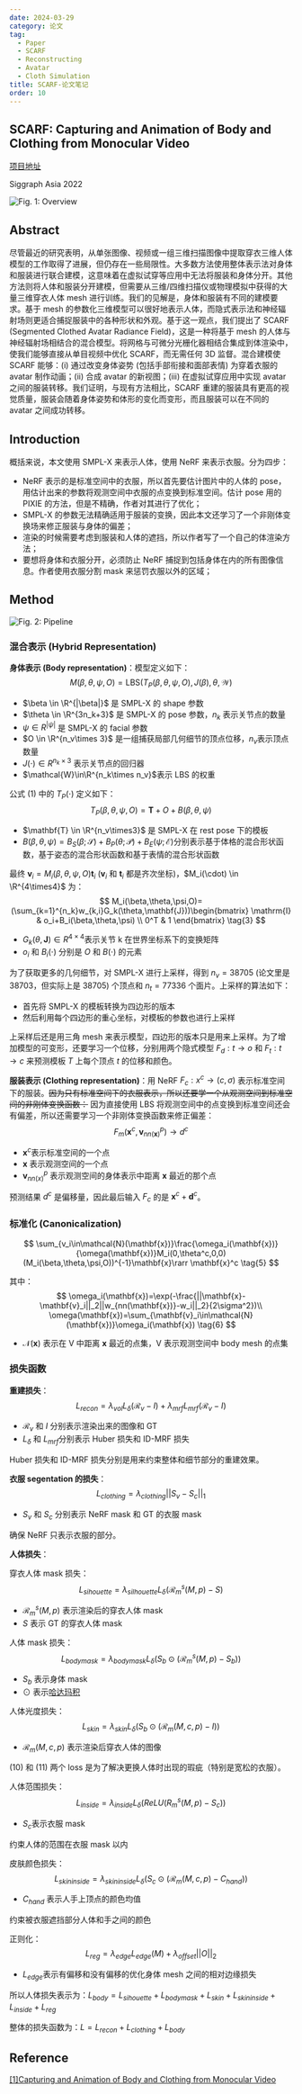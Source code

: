 ```yaml
---
date: 2024-03-29
category: 论文
tag:
  - Paper
  - SCARF
  - Reconstructing
  - Avatar
  - Cloth Simulation
title: SCARF-论文笔记
order: 10
---
```


## SCARF: Capturing and Animation of Body and Clothing from Monocular Video

[项目地址](https://yfeng95.github.io/scarf/)

Siggraph Asia 2022

![Fig. 1: Overview](http://img.rocyan.cn/blog/2024/05/664b36fed486b.png)

## Abstract

尽管最近的研究表明，从单张图像、视频或一组三维扫描图像中提取穿衣三维人体模型的工作取得了进展，但仍存在一些局限性。大多数方法使用整体表示法对身体和服装进行联合建模，这意味着在虚拟试穿等应用中无法将服装和身体分开。其他方法则将人体和服装分开建模，但需要从三维/四维扫描仪或物理模拟中获得的大量三维穿衣人体 mesh 进行训练。我们的见解是，身体和服装有不同的建模要求。基于 mesh 的参数化三维模型可以很好地表示人体，而隐式表示法和神经辐射场则更适合捕捉服装中的各种形状和外观。基于这一观点，我们提出了 SCARF (Segmented Clothed Avatar Radiance Field)，这是一种将基于 mesh 的人体与神经辐射场相结合的混合模型。将网格与可微分光栅化器相结合集成到体渲染中，使我们能够直接从单目视频中优化 SCARF，而无需任何 3D 监督。混合建模使 SCARF 能够：(i) 通过改变身体姿势 (包括手部衔接和面部表情) 为穿着衣服的 avatar 制作动画；(ii) 合成 avatar 的新视图；(iii) 在虚拟试穿应用中实现 avatar 之间的服装转移。我们证明，与现有方法相比，SCARF 重建的服装具有更高的视觉质量，服装会随着身体姿势和体形的变化而变形，而且服装可以在不同的 avatar 之间成功转移。

## Introduction

概括来说，本文使用 SMPL-X 来表示人体，使用 NeRF 来表示衣服。分为四步：

- NeRF 表示的是标准空间中的衣服，所以首先要估计图片中的人体的 pose，用估计出来的参数将观测空间中衣服的点变换到标准空间。估计 pose 用的 PIXIE 的方法，但是不精确，作者对其进行了优化；
- SMPL-X 的参数无法精确适用于服装的变换，因此本文还学习了一个非刚体变换场来修正服装与身体的偏差；
- 渲染的时候需要考虑到服装和人体的遮挡，所以作者写了一个自己的体渲染方法；
- 要想将身体和衣服分开，必须防止 NeRF 捕捉到包括身体在内的所有图像信息。作者使用衣服分割 mask 来惩罚衣服以外的区域；

## Method

![Fig. 2: Pipeline](http://img.rocyan.cn/blog/2024/04/6612bac663038.png)

### 混合表示 (Hybrid Representation)

**身体表示 (Body representation)**：模型定义如下：
$$
M({\beta},{\theta},{\psi},O)=\mathrm{LBS}(T_P({\beta},{\theta},{\psi},O),J({\beta}),{\theta},{\mathcal{W}})
\tag{1}
$$

- $\beta \in \R^{|\beta|}$ 是 SMPL-X 的 shape 参数
- $\theta \in \R^{3n_k+3}$ 是 SMPL-X 的 pose 参数，$n_k$ 表示关节点的数量
- $\psi \in R^{|\psi|}$ 是 SMPL-X 的 facial 参数
- $O \in \R^{n_v\times 3}$  是一组捕获局部几何细节的顶点位移，$n_v$​ 表示顶点数量
- $J(\cdot) \in R^{n_k\times3}$ 表示关节点的回归器
- $\mathcal{W}\in\R^{n_k\times n_v}$​  表示 LBS 的权重

公式 (1) 中的 $T_P(\cdot)$ 定义如下：
$$
T_P({\beta},{\theta},{\psi},O)=\mathbf{T}+O+B({\beta},{\theta},{\psi})
\tag{2}
$$

- $\mathbf{T} \in \R^{n_v\times3}$  是 SMPL-X 在 rest pose 下的模板
- $B(\beta,\theta,\psi)=B_S(\beta;\mathcal{S})+B_P(\theta;\mathcal{P})+B_E(\psi;\mathcal{E})$​ 分别表示基于体格的混合形状函数，基于姿态的混合形状函数和基于表情的混合形状函数

最终 $\mathbf{v}_i = M_i(\beta,\theta,\psi,O)\mathbf{t}_i$ ($\mathbf{v}_i$ 和 $\mathbf{t}_i$ 都是齐次坐标)，$M_i(\cdot) \in \R^{4\times4}$ 为：
$$
M_i(\beta,\theta,\psi,O)=(\sum_{k=1}^{n_k}w_{k,i}G_k(\theta,\mathbf{J}))\begin{bmatrix}
   \mathrm{I} & o_i+B_i(\beta,\theta,\psi) \\
   0^T & 1
\end{bmatrix}
\tag{3}
$$

- $G_k(\theta,\mathbf{J}) \in R^{4\times4}$​  表示关节 k 在世界坐标系下的变换矩阵
- $o_i$ 和 $B_i(\cdot)$ 分别是 $O$ 和 $B(\cdot)$ 的元素

为了获取更多的几何细节，对 SMPL-X 进行上采样，得到 $n_v=38705$ (论文里是 38703，但实际上是 38705) 个顶点和 $n_t=77336$ 个面片。上采样的算法如下：

- 首先将 SMPL-X 的模板转换为四边形的版本
- 然后利用每个四边形的重心坐标，对模板的参数也进行上采样

上采样后还是用三角 mesh 来表示模型，四边形的版本只是用来上采样。为了增加模型的可变形，还要学习一个位移，分别用两个隐式模型 $F_d:t\to o$ 和 $F_t:t\to c$ 来预测模板 $T$ 上每个顶点 $t$ 的位移和颜色。

**服装表示 (Clothing representation)**：用 NeRF $F_c:x^c\to(c,\sigma)$ 表示标准空间下的服装。~~因为只有标准空间下的衣服表示，所以还要学一个从观测空间到标准空间的非刚体变换函数：~~ 因为直接使用 LBS 将观测空间中的点变换到标准空间还会有偏差，所以还需要学习一个非刚体变换函数来修正偏差：
$$
F_m(\mathbf{x}^c,\mathbf{v}^p_{nn(\mathbf{x})})\to d^c
\tag{4}
$$

- $\mathbf{x}^c$​ 表示标准空间的一个点 
- $\mathbf{x}$ 表示观测空间的一个点
- $\mathbf{v}^p_{nn(x)}$ 表示观测空间的身体表示中距离 $\mathbf{x}$​ 最近的那个点

预测结果 $d^c$ 是偏移量，因此最后输入 $F_c$ 的是 $\mathbf{x}^c+\mathbf{d}^c$。

### 标准化 (Canonicalization)

$$
\sum_{v_i\in\mathcal{N}(\mathbf{x})}\frac{\omega_i(\mathbf{x})}{\omega(\mathbf{x})}M_i(0,\theta^c,0,0)(M_i(\beta,\theta,\psi,O))^{-1}\mathbf{x}\rarr \mathbf{x}^c
\tag{5}
$$

其中：
$$
\omega_i(\mathbf{x})=\exp(-\frac{||\mathbf{x}-\mathbf{v}_i||_2||w_{nn(\mathbf{x})}-w_i||_2}{2\sigma^2})\\
\omega(\mathbf{x})=\sum_{\mathbf{v}_i\in\mathcal{N}(\mathbf{x})}\omega_i(\mathbf{x})
\tag{6}
$$

- $\mathcal{N}(\mathbf{x})$ 表示在 $\mathrm{V}$ 中距离 $\mathbf{x}$ 最近的点集，$\mathrm{V}$ 表示观测空间中 body mesh 的点集

### 损失函数

**重建损失**：
$$
L_{recon}=\lambda_{vol}L_{\delta}(\mathcal{R}_v-I)+\lambda_{mrf}L_{mrf}(\mathcal{R}_v-I)
\tag{7}
$$

- $\mathcal{R}_v$ 和 $I$ 分别表示渲染出来的图像和 GT
- $L_\delta$ 和 $L_{mrf}$​ 分别表示 Huber 损失和 ID-MRF 损失

Huber 损失和 ID-MRF 损失分别是用来约束整体和细节部分的重建效果。

**衣服 segentation 的损失**：
$$
    L_{clothing}=\lambda_{clothing}||S_v-S_c||_1
\tag{8}
$$

- $S_v$ 和 $S_c$ 分别表示 NeRF mask 和 GT 的衣服 mask

确保 NeRF 只表示衣服的部分。

**人体损失**：

穿衣人体 mask 损失：
$$
L_{sihouette}=\lambda_{silhouette}L_{\delta}(\mathcal{R}^s_m(M,p)-S)
\tag{9}
$$

- $\mathcal{R}^s_m(M,p)$ 表示渲染后的穿衣人体 mask
- $S$​​ 表示 GT 的穿衣人体 mask

人体 mask 损失：
$$
L_{bodymask}=\lambda_{bodymask}L_\delta(S_b\odot(\mathcal{R}^s_m(M,p)-S_b))
\tag{10}
$$

- $S_b$ 表示身体 mask
- $\odot$ 表示[哈达玛积](https://www.zhihu.com/search?q=哈达玛积&search_source=Entity&hybrid_search_source=Entity&hybrid_search_extra={"sourceType"%3A"answer"%2C"sourceId"%3A2759730412})

人体光度损失：
$$
L_{skin}=\lambda_{skin}L_\delta(S_b\odot(\mathcal{R}_m(M,c,p)-I))
\tag{11}
$$
- $\mathcal{R}_m(M,c,p)$ 表示渲染后穿衣人体的图像

(10) 和 (11) 两个 loss 是为了解决更换人体时出现的瑕疵（特别是宽松的衣服）。

人体范围损失：
$$
L_{inside}=\lambda_{inside}L_{\delta}(ReLU(R^s_m(M,p)-S_c))
\tag{12}
$$

- $S_c$​ 表示衣服 mask

约束人体的范围在衣服 mask 以内

皮肤颜色损失：
$$
L_{skininside}=\lambda_{skininside}L_\delta(S_c\odot(\mathcal{R}_m(M,c,p)-C_{hand}))
\tag{13}
$$

- $C_{hand}$ 表示人手上顶点的颜色均值

约束被衣服遮挡部分人体和手之间的颜色

正则化：
$$
L_{reg}=\lambda_{edge}L_{edge}(M)+\lambda_{offset}||O||_2
\tag{14}
$$

- $L_{edge}$​ 表示有偏移和没有偏移的优化身体 mesh 之间的相对边缘损失

所以人体损失表示为：$L_{body}=L_{sihouette}+L_{bodymask}+L_{skin}+L_{skininside}+L_{inside}+L_{reg}$​

整体的损失函数为：$L=L_{recon}+L_{clothing}+L_{body}$​

## Reference

[[1]Capturing and Animation of Body and Clothing from Monocular Video](https://arxiv.org/abs/2210.01868)
